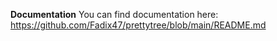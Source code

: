 **Documentation**
You can find documentation here: https://github.com/Fadix47/prettytree/blob/main/README.md
